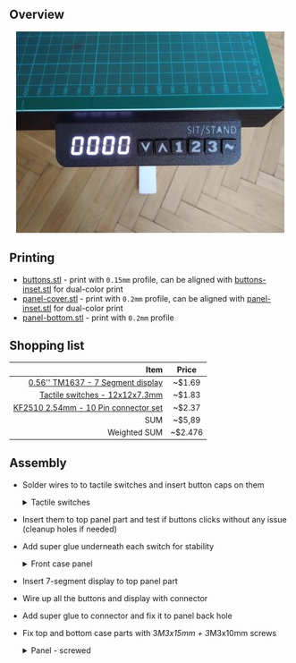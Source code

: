 ## Overview

<p align="center">
  <img src="./img/panel-v2/panel.jpg"/>
</p>

## Printing

- [buttons.stl](../models/panel-v2/buttons.stl) - print with `0.15mm` profile, can be aligned with [buttons-inset.stl](../models/panel-v2/buttons-inset.stl) for dual-color print
- [panel-cover.stl](../models/panel-v2/panel-cover.stl) - print with `0.2mm` profile, can be aligned with [panel-inset.stl](../models/panel-v2/panel-inset.stl) for dual-color print
- [panel-bottom.stl](../models/panel-v2/panel-bottom.stl) - print with `0.2mm` profile

## Shopping list

|                                                                                                                                                        Item |  Price  |
| ----------------------------------------------------------------------------------------------------------------------------------------------------------: | :-----: |
|      [0.56'' TM1637 - 7 Segment display](https://www.ebay.com/itm/0-56-TM1637-4Bit-Digital-LED-7-Segment-Clock-Tube-Display-For-Arduino-White/172971714554) | ~$1.69  |
|        [Tactile switches - 12x12x7.3mm](https://www.ebay.com/itm/20PCS-TC-1212T-12x12x7-3-mm-Tact-Tactile-Push-Button-Momentary-Switch-PNDHAH/303636919207) | ~$1.83  |
| [KF2510 2.54mm - 10 Pin connector set](https://www.ebay.com/itm/KF2510-2-54MM-Connector-Sets-Housing-Header-Crimps-Straight-90-2-3-4-5-10-Pin/223503280182) | ~$2.37  |
|                                                                                                                                                         SUM | ~$5,89  |
|                                                                                                                                                Weighted SUM | ~$2.476 |

## Assembly

- Solder wires to to tactile switches and insert button caps on them
  <details>
    <summary>Tactile switches</summary>
    <p align="center">
      <img src="./img/panel-v2/switches.jpg"/>
    </p>
  </details>

- Insert them to top panel part and test if buttons clicks without any issue (cleanup holes if needed)
- Add super glue underneath each switch for stability
  <details>
    <summary>Front case panel</summary>
    <p align="center">
      <img src="./img/panel-v2/front.jpg"/>
    </p>
  </details>

- Insert 7-segment display to top panel part
- Wire up all the buttons and display with connector
- Add super glue to connector and fix it to panel back hole
- Fix top and bottom case parts with 3*M3x15mm + 3*M3x10mm screws
  <details>
    <summary>Panel - screwed</summary>
    <p align="center">
      <img src="./img/panel-v2/back.jpg"/>
    </p>
  </details>

